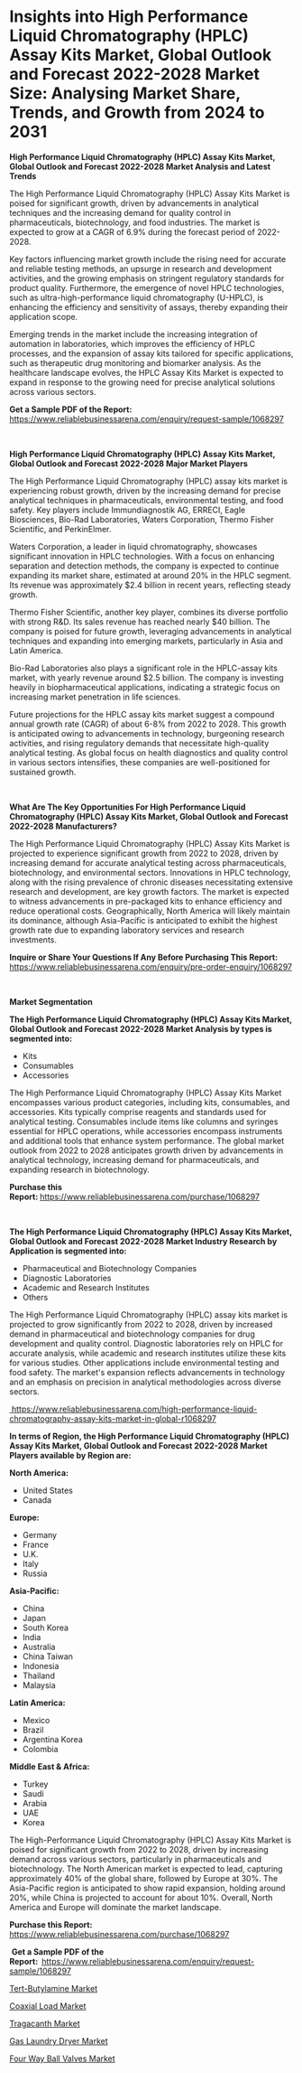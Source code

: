 <p><h1>Insights into High Performance Liquid Chromatography (HPLC) Assay Kits Market, Global Outlook and Forecast 2022-2028 Market Size: Analysing Market Share, Trends, and Growth from 2024 to 2031</h1></p><p><strong>High Performance Liquid Chromatography (HPLC) Assay Kits Market, Global Outlook and Forecast 2022-2028 Market Analysis and Latest Trends</strong></p>
<p><p>The High Performance Liquid Chromatography (HPLC) Assay Kits Market is poised for significant growth, driven by advancements in analytical techniques and the increasing demand for quality control in pharmaceuticals, biotechnology, and food industries. The market is expected to grow at a CAGR of 6.9% during the forecast period of 2022-2028. </p><p>Key factors influencing market growth include the rising need for accurate and reliable testing methods, an upsurge in research and development activities, and the growing emphasis on stringent regulatory standards for product quality. Furthermore, the emergence of novel HPLC technologies, such as ultra-high-performance liquid chromatography (U-HPLC), is enhancing the efficiency and sensitivity of assays, thereby expanding their application scope. </p><p>Emerging trends in the market include the increasing integration of automation in laboratories, which improves the efficiency of HPLC processes, and the expansion of assay kits tailored for specific applications, such as therapeutic drug monitoring and biomarker analysis. As the healthcare landscape evolves, the HPLC Assay Kits Market is expected to expand in response to the growing need for precise analytical solutions across various sectors.</p></p>
<p><strong>Get a Sample PDF of the Report:&nbsp;</strong> <a href="https://www.reliablebusinessarena.com/enquiry/request-sample/1068297">https://www.reliablebusinessarena.com/enquiry/request-sample/1068297</a></p>
<p>&nbsp;</p>
<p><strong>High Performance Liquid Chromatography (HPLC) Assay Kits Market, Global Outlook and Forecast 2022-2028 Major Market Players</strong></p>
<p><p>The High Performance Liquid Chromatography (HPLC) assay kits market is experiencing robust growth, driven by the increasing demand for precise analytical techniques in pharmaceuticals, environmental testing, and food safety. Key players include Immundiagnostik AG, ERRECI, Eagle Biosciences, Bio-Rad Laboratories, Waters Corporation, Thermo Fisher Scientific, and PerkinElmer.</p><p>Waters Corporation, a leader in liquid chromatography, showcases significant innovation in HPLC technologies. With a focus on enhancing separation and detection methods, the company is expected to continue expanding its market share, estimated at around 20% in the HPLC segment. Its revenue was approximately $2.4 billion in recent years, reflecting steady growth.</p><p>Thermo Fisher Scientific, another key player, combines its diverse portfolio with strong R&D. Its sales revenue has reached nearly $40 billion. The company is poised for future growth, leveraging advancements in analytical techniques and expanding into emerging markets, particularly in Asia and Latin America.</p><p>Bio-Rad Laboratories also plays a significant role in the HPLC-assay kits market, with yearly revenue around $2.5 billion. The company is investing heavily in biopharmaceutical applications, indicating a strategic focus on increasing market penetration in life sciences.</p><p>Future projections for the HPLC assay kits market suggest a compound annual growth rate (CAGR) of about 6-8% from 2022 to 2028. This growth is anticipated owing to advancements in technology, burgeoning research activities, and rising regulatory demands that necessitate high-quality analytical testing. As global focus on health diagnostics and quality control in various sectors intensifies, these companies are well-positioned for sustained growth.</p></p>
<p>&nbsp;</p>
<p><strong>What Are The Key Opportunities For High Performance Liquid Chromatography (HPLC) Assay Kits Market, Global Outlook and Forecast 2022-2028 Manufacturers?</strong></p>
<p><p>The High Performance Liquid Chromatography (HPLC) Assay Kits Market is projected to experience significant growth from 2022 to 2028, driven by increasing demand for accurate analytical testing across pharmaceuticals, biotechnology, and environmental sectors. Innovations in HPLC technology, along with the rising prevalence of chronic diseases necessitating extensive research and development, are key growth factors. The market is expected to witness advancements in pre-packaged kits to enhance efficiency and reduce operational costs. Geographically, North America will likely maintain its dominance, although Asia-Pacific is anticipated to exhibit the highest growth rate due to expanding laboratory services and research investments.</p></p>
<p><strong>Inquire or Share Your Questions If Any Before Purchasing This Report:</strong> <a href="https://www.reliablebusinessarena.com/enquiry/pre-order-enquiry/1068297">https://www.reliablebusinessarena.com/enquiry/pre-order-enquiry/1068297</a></p>
<p>&nbsp;</p>
<p><strong>Market Segmentation</strong></p>
<p><strong>The High Performance Liquid Chromatography (HPLC) Assay Kits Market, Global Outlook and Forecast 2022-2028 Market Analysis by types is segmented into:</strong></p>
<p><ul><li>Kits</li><li>Consumables</li><li>Accessories</li></ul></p>
<p><p>The High Performance Liquid Chromatography (HPLC) Assay Kits Market encompasses various product categories, including kits, consumables, and accessories. Kits typically comprise reagents and standards used for analytical testing. Consumables include items like columns and syringes essential for HPLC operations, while accessories encompass instruments and additional tools that enhance system performance. The global market outlook from 2022 to 2028 anticipates growth driven by advancements in analytical technology, increasing demand for pharmaceuticals, and expanding research in biotechnology.</p></p>
<p><strong>Purchase this Report:&nbsp;</strong><a href="https://www.reliablebusinessarena.com/purchase/1068297">https://www.reliablebusinessarena.com/purchase/1068297</a></p>
<p>&nbsp;</p>
<p><strong>The High Performance Liquid Chromatography (HPLC) Assay Kits Market, Global Outlook and Forecast 2022-2028 Market Industry Research by Application is segmented into:</strong></p>
<p><ul><li>Pharmaceutical and Biotechnology Companies</li><li>Diagnostic Laboratories</li><li>Academic and Research Institutes</li><li>Others</li></ul></p>
<p><p>The High Performance Liquid Chromatography (HPLC) assay kits market is projected to grow significantly from 2022 to 2028, driven by increased demand in pharmaceutical and biotechnology companies for drug development and quality control. Diagnostic laboratories rely on HPLC for accurate analysis, while academic and research institutes utilize these kits for various studies. Other applications include environmental testing and food safety. The market's expansion reflects advancements in technology and an emphasis on precision in analytical methodologies across diverse sectors.</p></p>
<p><a href="https://www.reliablebusinessarena.com/high-performance-liquid-chromatography-assay-kits-market-in-global-r1068297">&nbsp;https://www.reliablebusinessarena.com/high-performance-liquid-chromatography-assay-kits-market-in-global-r1068297</a></p>
<p><strong>In terms of Region, the High Performance Liquid Chromatography (HPLC) Assay Kits Market, Global Outlook and Forecast 2022-2028 Market Players available by Region are:</strong></p>
<p>
    <p> <strong> North America: </strong>
        <ul>
            <li>United States</li>
            <li>Canada</li>
        </ul>
        </p> 
    <p> <strong> Europe: </strong>
        <ul>
            <li>Germany</li>
            <li>France</li>
            <li>U.K.</li>
            <li>Italy</li>
            <li>Russia</li>
        </ul>
        </p> 
    <p> <strong> Asia-Pacific: </strong>
        <ul>
            <li>China</li>
            <li>Japan</li>
            <li>South Korea</li>
            <li>India</li>
            <li>Australia</li>
            <li>China Taiwan</li>
            <li>Indonesia</li>
            <li>Thailand</li>
            <li>Malaysia</li>
        </ul>
        </p> 
    <p> <strong> Latin America: </strong>
        <ul>
            <li>Mexico</li>
            <li>Brazil</li>
            <li>Argentina Korea</li>
            <li>Colombia</li>
        </ul>
        </p> 
    <p> <strong> Middle East & Africa: </strong>
        <ul>
            <li>Turkey</li>
            <li>Saudi</li>
            <li>Arabia</li>
            <li>UAE</li>
            <li>Korea</li>
        </ul>
    </p>
    </p>
<p><p>The High-Performance Liquid Chromatography (HPLC) Assay Kits Market is poised for significant growth from 2022 to 2028, driven by increasing demand across various sectors, particularly in pharmaceuticals and biotechnology. The North American market is expected to lead, capturing approximately 40% of the global share, followed by Europe at 30%. The Asia-Pacific region is anticipated to show rapid expansion, holding around 20%, while China is projected to account for about 10%. Overall, North America and Europe will dominate the market landscape.</p></p>
<p><strong>Purchase this Report: </strong><a href="https://www.reliablebusinessarena.com/purchase/1068297">https://www.reliablebusinessarena.com/purchase/1068297</a></p>
<p>&nbsp;<strong>Get a Sample PDF of the Report:&nbsp;&nbsp;</strong><a href="https://www.reliablebusinessarena.com/enquiry/request-sample/1068297">https://www.reliablebusinessarena.com/enquiry/request-sample/1068297</a></p>
<p><strong></strong></p>
<p><p><a href="https://issuu.com/reportprime-2/docs/tert-butylamine-market-size-2030.pp_14ab66cefcf288">Tert-Butylamine Market</a></p><p><a href="https://www.linkedin.com/pulse/global-coaxial-load-market-focus-application-end-use-industry-ukrhf?trackingId=wN43u80JTaiWNCCRWPRbwA%3D%3D">Coaxial Load Market</a></p><p><a href="https://issuu.com/reportprime-2/docs/tragacanth-market-size-2030.pptx_5f0428a4569975">Tragacanth Market</a></p><p><a href="https://medium.com/@brisistensen57567/this-gas-laundry-dryer-market-research-report-evaluates-the-key-market-trends-drivers-and-0489d2cb40c7">Gas Laundry Dryer Market</a></p><p><a href="https://www.linkedin.com/pulse/global-four-way-ball-valves-market-opportunities-challenges2024-apbqf?trackingId=FOpotCqgSy2zh0boWMJAag%3D%3D">Four Way Ball Valves Market</a></p></p>